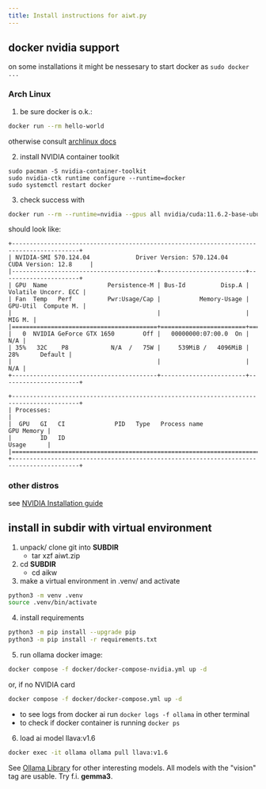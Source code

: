```yaml
---
title: Install instructions for aiwt.py 
---
```

## docker nvidia support

on some installations it might be nessesary to start docker as `sudo docker ...`

### Arch Linux

1. be sure docker is o.k.:
```bash
docker run --rm hello-world
```

otherwise consult [archlinux docs](https://wiki.archlinux.org/title/Docker)

2. install NVIDIA container toolkit
```bash{.numberLines}
sudo pacman -S nvidia-container-toolkit
sudo nvidia-ctk runtime configure --runtime=docker
sudo systemctl restart docker
```

3. check success with
```bash
docker run --rm --runtime=nvidia --gpus all nvidia/cuda:11.6.2-base-ubuntu20.04 nvidia-smi
```

should look like:


```text{.tight-code .wide .extra-wide}
+-----------------------------------------------------------------------------------------+
| NVIDIA-SMI 570.124.04             Driver Version: 570.124.04     CUDA Version: 12.8     |
|-----------------------------------------+------------------------+----------------------+
| GPU  Name                 Persistence-M | Bus-Id          Disp.A | Volatile Uncorr. ECC |
| Fan  Temp   Perf          Pwr:Usage/Cap |           Memory-Usage | GPU-Util  Compute M. |
|                                         |                        |               MIG M. |
|=========================================+========================+======================|
|   0  NVIDIA GeForce GTX 1650        Off |   00000000:07:00.0  On |                  N/A |
| 35%   32C    P8            N/A  /   75W |     539MiB /   4096MiB |     28%      Default |
|                                         |                        |                  N/A |
+-----------------------------------------+------------------------+----------------------+
                                                                                         
+-----------------------------------------------------------------------------------------+
| Processes:                                                                              |
|  GPU   GI   CI              PID   Type   Process name                        GPU Memory |
|        ID   ID                                                               Usage      |
|=========================================================================================|
+-----------------------------------------------------------------------------------------+
```


### other distros

see [NVIDIA Installation guide](https://docs.nvidia.com/datacenter/cloud-native/container-toolkit/latest/install-guide.html)

## install in subdir with virtual environment

1. unpack/ clone git into **SUBDIR**
    - tar xzf aiwt.zip
2. cd **SUBDIR**
    - cd aikw
3. make a virtual environment in .venv/ and activate
```bash
python3 -m venv .venv
source .venv/bin/activate
```
4. install requirements
```bash
python3 -m pip install --upgrade pip
python3 -m pip install -r requirements.txt
```
5. run ollama docker image:
```bash
docker compose -f docker/docker-compose-nvidia.yml up -d
```
or, if no NVIDIA card
```bash
docker compose -f docker/docker-compose.yml up -d
```
- to see logs from docker ai run `docker logs -f ollama` in other terminal
- to check if docker container is running `docker ps`

6. load ai model llava:v1.6
```bash
docker exec -it ollama ollama pull llava:v1.6
```

See [Ollama Library](https://ollama.com/library?sort=popular) for other interesting models. All models with the "vision" tag are usable. Try f.i. **gemma3**.
